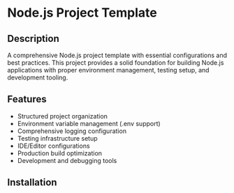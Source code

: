 # Node.js Project Template

## Description
A comprehensive Node.js project template with essential configurations and best practices. This project provides a solid foundation for building Node.js applications with proper environment management, testing setup, and development tooling.

## Features
- Structured project organization
- Environment variable management (.env support)
- Comprehensive logging configuration
- Testing infrastructure setup
- IDE/Editor configurations
- Production build optimization
- Development and debugging tools

## Installation
